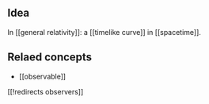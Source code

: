 
## Idea

In [[general relativity]]: a [[timelike curve]] in [[spacetime]].

## Relaed concepts

* [[observable]]

[[!redirects observers]]
